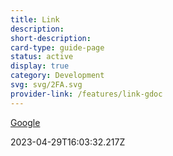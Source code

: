 ```yaml
---
title: Link
description: 
short-description: 
card-type: guide-page
status: active
display: true
category: Development
svg: svg/2FA.svg
provider-link: /features/link-gdoc
---
```

<div class="content-section">
<div class="section-container" markdown="1">

[Google](https://google.com)
</div>
</div> 2023-04-29T16:03:32.217Z